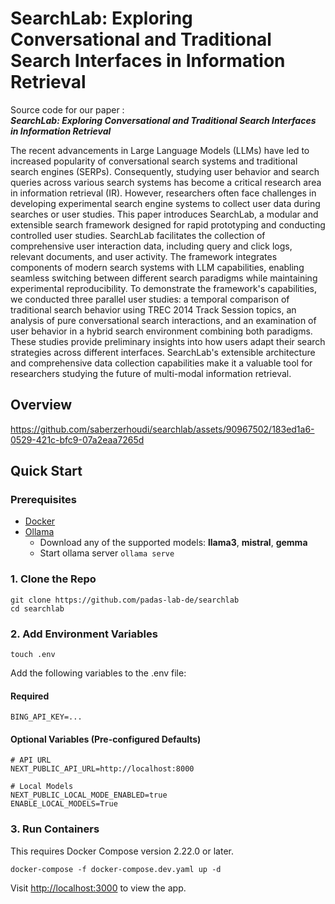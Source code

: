 # SearchLab: Exploring Conversational and Traditional Search Interfaces in Information Retrieval

Source code for our paper :  
***SearchLab: Exploring Conversational and Traditional Search Interfaces in Information Retrieval***

The recent advancements in Large Language Models (LLMs) have led to increased popularity of conversational search systems and traditional search engines (SERPs). Consequently, studying user behavior and search queries across various search systems has become a critical research area in information retrieval (IR). However, researchers often face challenges in developing experimental search engine systems to collect user data during searches or user studies. This paper introduces SearchLab, a modular and extensible search framework designed for rapid prototyping and conducting controlled user studies. SearchLab facilitates the collection of comprehensive user interaction data, including query and click logs, relevant documents, and user activity. The framework integrates components of modern search systems with LLM capabilities, enabling seamless switching between different search paradigms while maintaining experimental reproducibility. To demonstrate the framework's capabilities, we conducted three parallel user studies: a temporal comparison of traditional search behavior using TREC 2014 Track Session topics, an analysis of pure conversational search interactions, and an examination of user behavior in a hybrid search environment combining both paradigms. These studies provide preliminary insights into how users adapt their search strategies across different interfaces. SearchLab's extensible architecture and comprehensive data collection capabilities make it a valuable tool for researchers studying the future of multi-modal information retrieval.

## Overview




https://github.com/saberzerhoudi/searchlab/assets/90967502/183ed1a6-0529-421c-bfc9-07a2eaa7265d
<!-- <p align="center">
  <img align="middle" src="assets/images/homepage.png" style="max-width: 100%; height: auto;" alt="ActiveRAG"/>
</p> -->

## Quick Start

### Prerequisites

- [Docker](https://docs.docker.com/get-docker/)
- [Ollama](https://ollama.com/download)
  - Download any of the supported models: **llama3**, **mistral**, **gemma**
  - Start ollama server `ollama serve`


### 1. Clone the Repo

```
git clone https://github.com/padas-lab-de/searchlab
cd searchlab
```

### 2. Add Environment Variables
```
touch .env
```

Add the following variables to the .env file:

#### Required
```
BING_API_KEY=...
```

#### Optional Variables (Pre-configured Defaults)
```
# API URL
NEXT_PUBLIC_API_URL=http://localhost:8000

# Local Models
NEXT_PUBLIC_LOCAL_MODE_ENABLED=true
ENABLE_LOCAL_MODELS=True
```


### 3. Run Containers
This requires Docker Compose version 2.22.0 or later.
```
docker-compose -f docker-compose.dev.yaml up -d
```



Visit [http://localhost:3000](http://localhost:3000) to view the app.

